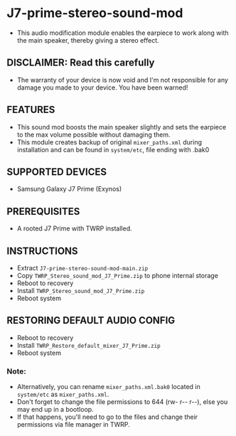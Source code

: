 # J7-prime-stereo-sound-mod
* This audio modification module enables the earpiece to work along with the main speaker, thereby giving a stereo effect.

## DISCLAIMER: Read this carefully
* The warranty of your device is now void and I'm not responsible for any damage you made to your device. You have been warned!

## FEATURES
* This sound mod boosts the main speaker slightly and sets the earpiece to the max volume possible without damaging them.
* This module creates backup of original `mixer_paths.xml` during installation and can be found in `system/etc`, file ending with .bak0

## SUPPORTED DEVICES
* Samsung Galaxy J7 Prime (Exynos)

## PREREQUISITES
* A rooted J7 Prime with TWRP installed.

## INSTRUCTIONS
* Extract `J7-prime-stereo-sound-mod-main.zip`
* Copy `TWRP_Stereo_sound_mod_J7_Prime.zip` to phone internal storage
* Reboot to recovery
* Install `TWRP_Stereo_sound_mod_J7_Prime.zip`
* Reboot system

## RESTORING DEFAULT AUDIO CONFIG
* Reboot to recovery
* Install `TWRP_Restore_default_mixer_J7_Prime.zip`
* Reboot system

### Note:
* Alternatively, you can rename `mixer_paths.xml.bak0` located in `system/etc` as `mixer_paths.xml`.
* Don't forget to change the file permissions to 644 (rw- r-- r--), else you may end up in a bootloop. 
* If that happens, you'll need to go to the files and change their permissions via file manager in TWRP.
